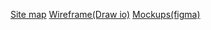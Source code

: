 [Site map](https://www.gloomaps.com/cbapYysiQk)
[Wireframe(Draw io)](https://drive.google.com/file/d/1jsE8Y4WL7MgQsYKGXvHnJ2CqoltMpd8u/view?usp=drive_link)
[Mockups(figma)](https://www.figma.com/design/BohPdf6GC3nNSSlOKRUQED/My-POS-System-Figma-Designing?node-id=0-1&t=YgLcXAChWNy1YBr8-1)
